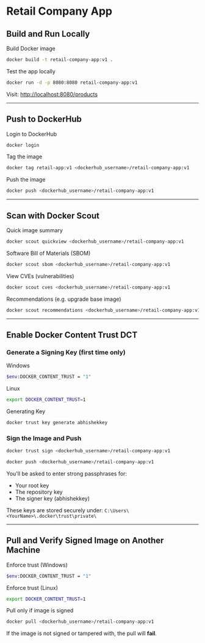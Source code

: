 # Retail Company App

## Build and Run Locally

Build Docker image
```bash
docker build -t retail-company-app:v1 .
````

Test the app locally
```bash
docker run -d -p 8080:8080 retail-company-app:v1
````

Visit: [http://localhost:8080/products](http://localhost:8080/products)

---

## Push to DockerHub

Login to DockerHub
```bash
docker login
```

Tag the image
```bash
docker tag retail-app:v1 <dockerhub_username>/retail-company-app:v1
```

Push the image
```bash
docker push <dockerhub_username>/retail-company-app:v1
```

---

## Scan with Docker Scout

Quick image summary
```bash
docker scout quickview <dockerhub_username>/retail-company-app:v1
```

Software Bill of Materials (SBOM)
```bash
docker scout sbom <dockerhub_username>/retail-company-app:v1
```

View CVEs (vulnerabilities)
```bash
docker scout cves <dockerhub_username>/retail-company-app:v1
```

Recommendations (e.g. upgrade base image)
```bash
docker scout recommendations <dockerhub_username>/retail-company-app:v1
```

---

## Enable Docker Content Trust DCT

###  Generate a Signing Key (first time only)

Windows
```bash
$env:DOCKER_CONTENT_TRUST = "1"
```

Linux
```bash
export DOCKER_CONTENT_TRUST=1
```

Generating Key
```bash
docker trust key generate abhishekkey
```

### Sign the Image and Push

```bash
docker trust sign <dockerhub_username>/retail-company-app:v1
```

```bash
docker push <dockerhub_username>/retail-company-app:v1
```
You'll be asked to enter strong passphrases for:

* Your root key
* The repository key
* The signer key (abhishekkey)

These keys are stored securely under:
`C:\Users\<YourName>\.docker\trust\private\`

---

## Pull and Verify Signed Image on Another Machine

Enforce trust (Windows)
```bash
$env:DOCKER_CONTENT_TRUST = "1"
```

Enforce trust (Linux)
```bash
export DOCKER_CONTENT_TRUST=1
```

Pull only if image is signed
```bash
docker pull <dockerhub_username>/retail-company-app:v1
```

If the image is not signed or tampered with, the pull will **fail**.


